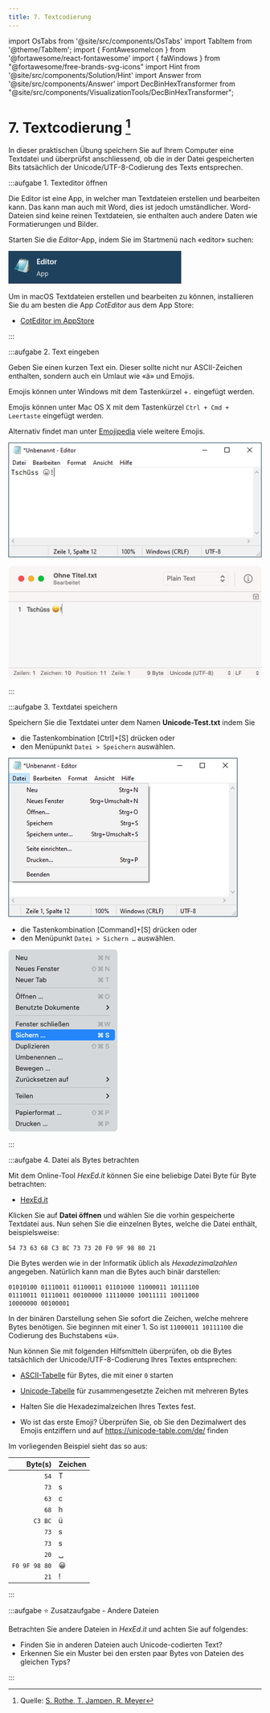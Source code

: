 ```yaml
---
title: 7. Textcodierung
---
```


import OsTabs from '@site/src/components/OsTabs'
import TabItem from '@theme/TabItem';
import { FontAwesomeIcon } from '@fortawesome/react-fontawesome'
import { faWindows } from "@fortawesome/free-brands-svg-icons"
import Hint from '@site/src/components/Solution/Hint'
import Answer from '@site/src/components/Answer'
import DecBinHexTransformer from "@site/src/components/VisualizationTools/DecBinHexTransformer";

# 7. Textcodierung [^1]

In dieser praktischen Übung speichern Sie auf Ihrem Computer eine Textdatei und überprüfst anschliessend, ob die in der Datei gespeicherten Bits tatsächlich der Unicode/UTF-8-Codierung des Texts entsprechen.

:::aufgabe 1. Texteditor öffnen

Die Editor ist eine App, in welcher man Textdateien erstellen und bearbeiten kann. Das kann man auch mit Word, dies ist jedoch umständlicher. Word-Dateien sind keine reinen Textdateien, sie enthalten auch andere Daten wie Formatierungen und Bilder.

<OsTabs>
<TabItem value="win">

Starten Sie die _Editor_-App, indem Sie im Startmenü nach «editor» suchen:

![](images/07-editor-app.png)

</TabItem>
<TabItem value="mac">

Um in macOS Textdateien erstellen und bearbeiten zu können, installieren Sie du am besten die App _CotEditor_ aus dem App Store:

- [CotEditor im AppStore](https://apps.apple.com/us/app/coteditor/id1024640650)

</TabItem>
</OsTabs>

:::

:::aufgabe 2. Text eingeben

Geben Sie einen kurzen Text ein. Dieser sollte nicht nur ASCII-Zeichen enthalten, sondern auch ein Umlaut wie «ä» und Emojis. 


<OsTabs>
<TabItem value="win">

Emojis können unter Windows mit dem Tastenkürzel <FontAwesomeIcon icon={faWindows} />+`.` eingefügt werden.

</TabItem>
<TabItem value="mac">

Emojis können unter Mac OS X mit dem Tastenkürzel `Ctrl + Cmd + Leertaste` eingefügt werden.

</TabItem>
</OsTabs>

Alternativ findet man unter [Emojipedia](https://emojipedia.org) viele weitere Emojis.


<OsTabs>
<TabItem value="win">

![](images/07-notepad-input.png)

</TabItem>
<TabItem value="mac">

![](images/07-coteditor-input.png)

</TabItem>
</OsTabs>
:::

:::aufgabe 3. Textdatei speichern

Speichern Sie die Textdatei unter dem Namen **Unicode-Test.txt** indem Sie


<OsTabs>
<TabItem value="win">

- die Tastenkombination [Ctrl]+[S] drücken oder
- den Menüpunkt `Datei > Speichern` auswählen.

![](images/07-notepad-save.png)

</TabItem>
<TabItem value="mac">

- die Tastenkombination [Command]+[S] drücken oder
- den Menüpunkt `Datei > Sichern …` auswählen.

![](images/07-coteditor-save.png)

</TabItem>
</OsTabs>

:::

:::aufgabe 4. Datei als Bytes betrachten

Mit dem Online-Tool _HexEd.it_ können Sie eine beliebige Datei Byte für Byte betrachten:

- [HexEd.it](https://hexed.it)

Klicken Sie auf **Datei öffnen** und wählen Sie die vorhin gespeicherte Textdatei aus. Nun sehen Sie die einzelnen Bytes, welche die Datei enthält, beispielsweise:

```
54 73 63 68 C3 BC 73 73 20 F0 9F 98 80 21
```

Die Bytes werden wie in der Informatik üblich als *Hexadezimalzahlen* angegeben. Natürlich kann man die Bytes auch binär darstellen:

```
01010100 01110011 01100011 01101000 11000011 10111100
01110011 01110011 00100000 11110000 10011111 10011000
10000000 00100001
```

<DecBinHexTransformer />

In der binären Darstellung sehen Sie sofort die Zeichen, welche mehrere Bytes benötigen. Sie beginnen mit einer 1. So ist `11000011 10111100` die Codierung des Buchstabens «ü».

Nun können Sie mit folgenden Hilfsmitteln überprüfen, ob die Bytes tatsächlich der Unicode/UTF-8-Codierung Ihres Textes entsprechen:

- [ASCII-Tabelle](./03-Zeichencodierung.mdx#) für Bytes, die mit einer `0` starten
- [Unicode-Tabelle](https://unicode-table.com/de/) für zusammengesetzte Zeichen mit mehreren Bytes

- Halten Sie die Hexadezimalzeichen Ihres Textes fest.
- Wo ist das erste Emoji? Überprüfen Sie, ob Sie den Dezimalwert des Emojis entziffern und auf https://unicode-table.com/de/ finden

<Answer type="text" webKey="a12363b7-4403-481e-8226-97f28624465f" />

<Hint>

Im vorliegenden Beispiel sieht das so aus:

<div className="small-table" style={{marginLeft: '2em'}}>

|       Byte(s) | Zeichen |
| ------------: | :------ |
|          `54` | T       |
|          `73` | s       |
|          `63` | c       |
|          `68` | h       |
|       `C3 BC` | ü       |
|          `73` | s       |
|          `73` | s       |
|          `20` | ␣       |
| `F0 9F 98 80` | 😀       |
|          `21` | !       |

</div>
</Hint>
:::

:::aufgabe ⭐️ Zusatzaufgabe - Andere Dateien

Betrachten Sie andere Dateien in _HexEd.it_ und achten Sie auf folgendes:

- Finden Sie in anderen Dateien auch Unicode-codierten Text?
- Erkennen Sie ein Muster bei den ersten paar Bytes von Dateien des gleichen Typs?

<Answer type="text" webKey="cd4a4497-1fcb-4cd9-a522-cd9c8e58b88b" />
:::

[^1]: Quelle: [S. Rothe, T. Jampen, R. Meyer](https://informatik.mygymer.ch/base/?page=code/3-text/5a-practical-windows/)
